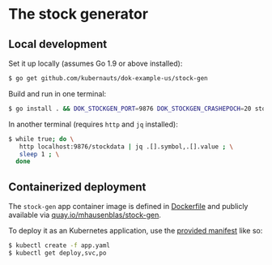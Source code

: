 # The stock generator

## Local development

Set it up locally (assumes Go 1.9 or above installed):

```bash
$ go get github.com/kubernauts/dok-example-us/stock-gen
```

Build and run in one terminal:

```bash
$ go install . && DOK_STOCKGEN_PORT=9876 DOK_STOCKGEN_CRASHEPOCH=20 stock-gen
```

In another terminal (requires `http` and `jq` installed):

```bash
$ while true; do \
   http localhost:9876/stockdata | jq .[].symbol,.[].value ; \
   sleep 1 ; \
  done
```

## Containerized deployment

The `stock-gen` app container image is defined in [Dockerfile](./Dockerfile) and publicly available via [quay.io/mhausenblas/stock-gen](https://quay.io/repository/mhausenblas/stock-gen).

To deploy it as an Kubernetes application, use the [provided manifest](./app.yaml) like so:

```bash
$ kubectl create -f app.yaml
$ kubectl get deploy,svc,po
```